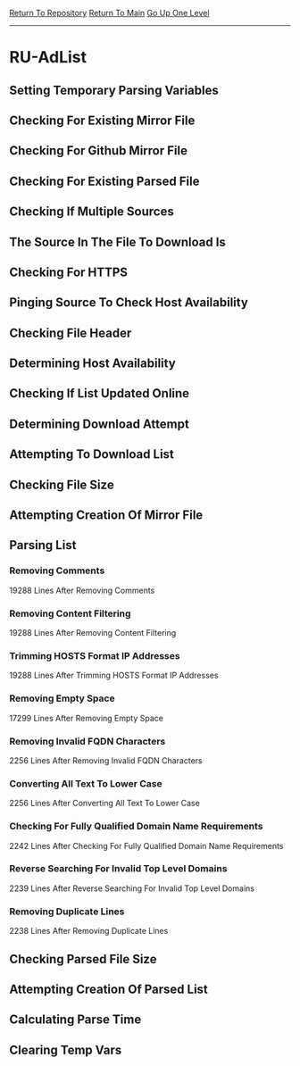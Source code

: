 [Return To Repository](https://github.com/deathbybandaid/piholeparser/)
[Return To Main](https://github.com/deathbybandaid/piholeparser/blob/master/RecentRunLogs/Mainlog.md)
[Go Up One Level](https://github.com/deathbybandaid/piholeparser/blob/master/RecentRunLogs/TopLevelScripts/30-Processing-External-Blacklists.md)
____________________________________
# RU-AdList
## Setting Temporary Parsing Variables
## Checking For Existing Mirror File
## Checking For Github Mirror File
## Checking For Existing Parsed File
## Checking If Multiple Sources
## The Source In The File To Download Is
## Checking For HTTPS
## Pinging Source To Check Host Availability
## Checking File Header
## Determining Host Availability
## Checking If List Updated Online
## Determining Download Attempt
## Attempting To Download List
## Checking File Size
## Attempting Creation Of Mirror File
## Parsing List
### Removing Comments
19288 Lines After Removing Comments
### Removing Content Filtering
19288 Lines After Removing Content Filtering
### Trimming HOSTS Format IP Addresses
19288 Lines After Trimming HOSTS Format IP Addresses
### Removing Empty Space
17299 Lines After Removing Empty Space
### Removing Invalid FQDN Characters
2256 Lines After Removing Invalid FQDN Characters
### Converting All Text To Lower Case
2256 Lines After Converting All Text To Lower Case
### Checking For Fully Qualified Domain Name Requirements
2242 Lines After Checking For Fully Qualified Domain Name Requirements
### Reverse Searching For Invalid Top Level Domains
2239 Lines After Reverse Searching For Invalid Top Level Domains
### Removing Duplicate Lines
2238 Lines After Removing Duplicate Lines
## Checking Parsed File Size
## Attempting Creation Of Parsed List
## Calculating Parse Time
## Clearing Temp Vars
